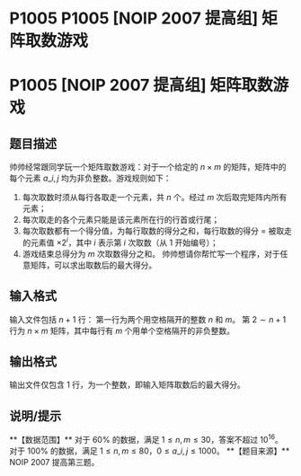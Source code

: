 # P1005 P1005 [NOIP 2007 提高组] 矩阵取数游戏

# P1005 [NOIP 2007 提高组] 矩阵取数游戏

## 题目描述

帅帅经常跟同学玩一个矩阵取数游戏：对于一个给定的 $n \times m$ 的矩阵，矩阵中的每个元素 $a\_{i,j}$ 均为非负整数。游戏规则如下：
1. 每次取数时须从每行各取走一个元素，共 $n$ 个。经过 $m$ 次后取完矩阵内所有元素；
2. 每次取走的各个元素只能是该元素所在行的行首或行尾；
3. 每次取数都有一个得分值，为每行取数的得分之和，每行取数的得分 = 被取走的元素值 $\times 2^i$，其中 $i$ 表示第 $i$ 次取数（从 $1$ 开始编号）；
4. 游戏结束总得分为 $m$ 次取数得分之和。
帅帅想请你帮忙写一个程序，对于任意矩阵，可以求出取数后的最大得分。

## 输入格式

输入文件包括 $n+1$ 行：
第一行为两个用空格隔开的整数 $n$ 和 $m$。
第 $2\sim n+1$ 行为 $n \times m$ 矩阵，其中每行有 $m$ 个用单个空格隔开的非负整数。

## 输出格式

输出文件仅包含 $1$ 行，为一个整数，即输入矩阵取数后的最大得分。

## 说明/提示

\*\*【数据范围】\*\*
对于 $60\%$ 的数据，满足 $1\le n,m\le 30$，答案不超过 $10^{16}$。
对于 $100\%$ 的数据，满足 $1\le n,m\le 80$，$0\le a\_{i,j}\le1000$。
\*\*【题目来源】\*\*
NOIP 2007 提高第三题。
